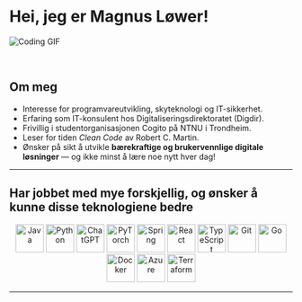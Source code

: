 # Hei, jeg er Magnus Løwer!

![Coding GIF](https://media.giphy.com/media/L8K62iTDkzGX6/giphy.gif)

<br>

## Om meg
- Interesse for programvareutvikling, skyteknologi og IT-sikkerhet.
- Erfaring som IT-konsulent hos Digitaliseringsdirektoratet (Digdir).
- Frivillig i studentorganisasjonen Cogito på NTNU i Trondheim.
- Leser for tiden *Clean Code* av Robert C. Martin.
- Ønsker på sikt å utvikle **bærekraftige og brukervennlige digitale løsninger** — og ikke minst å lære noe nytt hver dag!

---

## Har jobbet med mye forskjellig, og ønsker å kunne disse teknologiene bedre
<p align="center">
  <img src="https://cdn.jsdelivr.net/gh/devicons/devicon/icons/java/java-original.svg" height="50" alt="Java" />
  <img src="https://cdn.jsdelivr.net/gh/devicons/devicon/icons/python/python-original.svg" height="50" alt="Python" />
  <img src="https://upload.wikimedia.org/wikipedia/commons/0/04/ChatGPT_logo.svg" height="50" alt="ChatGPT" />
  <img src="https://cdn.jsdelivr.net/gh/devicons/devicon/icons/pytorch/pytorch-original.svg" height="50" alt="PyTorch" />
  <img src="https://cdn.jsdelivr.net/gh/devicons/devicon/icons/spring/spring-original.svg" height="50" alt="Spring" />
  <img src="https://cdn.jsdelivr.net/gh/devicons/devicon/icons/react/react-original.svg" height="50" alt="React" />
  <img src="https://cdn.jsdelivr.net/gh/devicons/devicon/icons/typescript/typescript-original.svg" height="50" alt="TypeScript" />
  <img src="https://cdn.jsdelivr.net/gh/devicons/devicon/icons/git/git-original.svg" height="50" alt="Git" />
  <img src="https://cdn.jsdelivr.net/gh/devicons/devicon/icons/go/go-original.svg" height="50" alt="Go" />
  <img src="https://cdn.jsdelivr.net/gh/devicons/devicon/icons/docker/docker-original.svg" height="50" alt="Docker" />
  <img src="https://cdn.jsdelivr.net/gh/devicons/devicon/icons/azure/azure-original.svg" height="50" alt="Azure" />
  <img src="https://cdn.jsdelivr.net/gh/devicons/devicon/icons/terraform/terraform-original.svg" height="50" alt="Terraform" />
</p>

---
